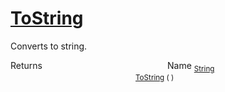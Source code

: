 # [ToString](./HierarchyElement-100664015.md)

Converts to string.

Returns<img width=200/>Name
<sub>[String](https://docs.microsoft.com/en-us/dotnet/api/System.String)</sub><img width=200/><sub>[ToString](./HierarchyElement-100664015.md) (  )</sub><br>


